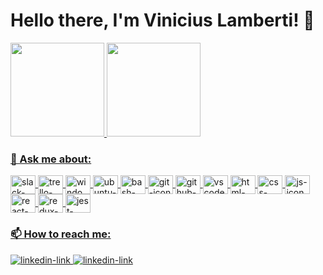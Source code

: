 <h1>Hello there, I'm Vinicius Lamberti! 🖖</h1>
<div>
  <a href="https://github.com/vinicius-lamberti">
  <img height="150em" src="https://github-readme-stats.vercel.app/api?username=vinicius-lamberti&count_private=true&show_icons=true&theme=great-gatsby">
  <img height="150em" src="https://github-readme-stats.vercel.app/api/top-langs/?username=vinicius-lamberti&layout=compact&langs_count=16&theme=great-gatsby">
</div>
<div>
	<h3>💬 Ask me about:</h3>
	<img align="center" height="30" width="40" alt="slack-icon" src="https://cdn.jsdelivr.net/gh/devicons/devicon/icons/slack/slack-original.svg" />
	<img align="center" height="30" width="40" alt="trello-icon" src="https://cdn.jsdelivr.net/gh/devicons/devicon/icons/trello/trello-plain.svg" />
	<img align="center" height="30" width="40" alt="windows-icon" src="https://cdn.jsdelivr.net/gh/devicons/devicon/icons/windows8/windows8-original.svg" />
	<img align="center" height="30" width="40" alt="ubuntu-icon" src="https://cdn.jsdelivr.net/gh/devicons/devicon/icons/ubuntu/ubuntu-plain.svg" />
	<img align="center" height="30" width="40" alt="bash-icon" src="https://cdn.jsdelivr.net/gh/devicons/devicon/icons/bash/bash-original.svg" />
	<img align="center" height="30" width="40" alt="git-icon" src="https://cdn.jsdelivr.net/gh/devicons/devicon/icons/git/git-original.svg" />
	<img align="center" height="30" width="40" alt="github-icon" src="https://cdn.jsdelivr.net/gh/devicons/devicon/icons/github/github-original.svg" />
	<img align="center" height="30" width="40" alt="vscode-icon" src="https://cdn.jsdelivr.net/gh/devicons/devicon/icons/vscode/vscode-original.svg" />
  <img align="center" height="30" width="40" alt="html-icon" src="https://cdn.jsdelivr.net/gh/devicons/devicon/icons/html5/html5-plain.svg" />
  <img align="center" height="30" width="40" alt="css-icon" src="https://cdn.jsdelivr.net/gh/devicons/devicon/icons/css3/css3-plain.svg" />
  <img align="center" height="30" width="40" alt="js-icon" src="https://cdn.jsdelivr.net/gh/devicons/devicon/icons/javascript/javascript-plain.svg" />
  <img align="center" height="30" width="40" alt="react-icon" src="https://cdn.jsdelivr.net/gh/devicons/devicon/icons/react/react-original.svg" />
	<img align="center" height="30" width="40" alt="redux-icon" src="https://cdn.jsdelivr.net/gh/devicons/devicon/icons/redux/redux-original.svg" />
  <img align="center" height="30" width="40" alt="jest-icon" src="https://cdn.jsdelivr.net/gh/devicons/devicon/icons/jest/jest-plain.svg" />
</div>
<div>
	<h3>📫 How to reach me:</h3>
  <a href="https://www.linkedin.com/in/vinicius-lamberti/">
		<img alt="linkedin-link" src="https://img.shields.io/badge/LinkedIn-0077B5?style=for-the-badge&logo=linkedin&logoColor=white" />
	</a>
	<a href="mailto:viniciusantunes2000@gmail.com">
		<img alt="linkedin-link" src="https://img.shields.io/badge/Gmail-D14836?style=for-the-badge&logo=gmail&logoColor=white" />
	</a>
</div>

<!--
**vinicius-lamberti/vinicius-lamberti** is a ✨ _special_ ✨ repository because its `README.md` (this file) appears on your GitHub profile.

Here are some ideas to get you started:

- 🔭 I’m currently working on ...
- 🌱 I’m currently learning ...
- 👯 I’m looking to collaborate on ...
- 🤔 I’m looking for help with ...
- 💬 Ask me about ...
- 📫 How to reach me: ...
- 😄 Pronouns: ...
- ⚡ Fun fact: ...

[![Anurag's GitHub stats](https://github-readme-stats.vercel.app/api?username=vinicius-lamberti&count_private=true&show_icons=true&theme=great-gatsby)](https://github.com/vinicius-lamberti)

https://devicon.dev/

https://dev.to/envoy_/150-badges-for-github-pnk
-->
